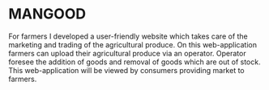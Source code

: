 # MANGOOD

For farmers I developed a user-friendly website which takes care of the marketing and trading of the agricultural produce. On this web-application farmers can upload their agricultural produce via an operator. Operator foresee the addition of goods and removal of goods which are out of stock. This web-application will be viewed by consumers providing market to farmers.
